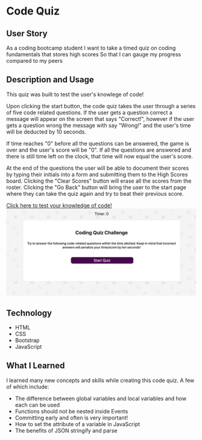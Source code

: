 # Code Quiz
## User Story
As a coding bootcamp student
I want to take a timed quiz on coding fundamentals that stores high scores
So that I can gauge my progress compared to my peers

## Description and Usage
This quiz was built to test the user's knowlege of code! 

Upon clicking the start button, the code quiz takes the user through a series of five code related questions. If the user gets a question correct a message will appear on the screen that says "Correct!", however if the user gets a question wrong the message with say "Wrong!" and the user's time will be deducted by 10 seconds. 

If time reaches "0" before all the questions can be answered, the game is over and the user's score will be "0". If all the questions are answered and there is still time left on the clock, that time will now equal the user's score. 

At the end of the questions the user will be able to document their scores by typing their initials into a form and submitting them to the High Scores board. Clicking the "Clear Scores" button will erase all the scores from the roster. Clicking the "Go Back" button will bring the user to the start page where they can take the quiz again and try to beat their previous score.

[Click here to test your knowledge of code!](https://ashleyw27.github.io/code_quiz/)
![code quiz](assets/images/code-quiz.png)

## Technology
* HTML
* CSS
* Bootstrap
* JavaScript
  
## What I Learned
I learned many new concepts and skills while creating this code quiz. A few of which include:
* The difference between global variables and local variables and how each can be used
* Functions should not be nested inside Events
* Committing early and often is very important!
* How to set the attribute of a variable in JavaScript
* The benefits of JSON stringify and parse
